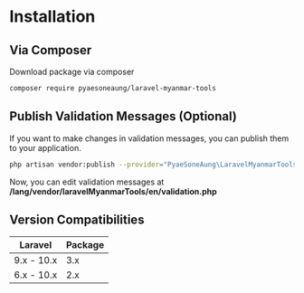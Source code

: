 # Installation

## Via Composer

Download package via composer

```bash
composer require pyaesoneaung/laravel-myanmar-tools
```

## Publish Validation Messages (Optional)

If you want to make changes in validation messages, you can publish them to your application.

```bash
php artisan vendor:publish --provider="PyaeSoneAung\LaravelMyanmarTools\LaravelMyanmarToolsServiceProvider"
```

Now, you can edit validation messages at **/lang/vendor/laravelMyanmarTools/en/validation.php**


## Version Compatibilities

| Laravel  | Package |
| ------------- | ------------- |
| 9.x - 10.x  | 3.x  |
| 6.x - 10.x  | 2.x  |